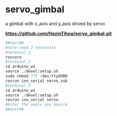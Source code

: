 # servo\_gimbal

a gimbal with x\_axis and y\_axis drived by servo

**<https://github.com/HazinTihoa/servo_gimbal.git>**

```python
##test##
#note:need 3 terminals
#terminal_1
roscore
#terminal_2
cd arduino_ws
source ./devel/setup.sh
sudo chmod 777 /dev/ttyUSB0
rosrun ino_serial servo_sub
#terminal_3
cd arduino_ws
source ./devel/setup.sh
rosrun ino_serial servo
#Enter the angle you desire
##test##
```


